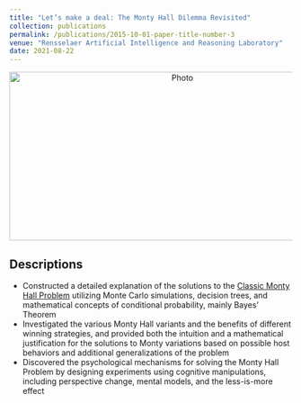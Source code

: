 ```yaml
---
title: "Let’s make a deal: The Monty Hall Dilemma Revisited"
collection: publications
permalink: /publications/2015-10-01-paper-title-number-3
venue: "Rensselaer Artificial Intelligence and Reasoning Laboratory"
date: 2021-08-22
---
```


<p align="center">
  <img src="https://haowen-he.github.io/images/Screen Shot 2021-07-07 at 8.25.14 PM.png?raw=true" alt="Photo" width="600" height="300"/> 
</p>

## Descriptions 
* Constructed a detailed explanation of the solutions to the [Classic Monty Hall Problem](http://montyhall.bram-hub.com/)  utilizing Monte Carlo simulations, decision trees, and mathematical concepts of conditional probability, mainly Bayes’ Theorem
* Investigated the various Monty Hall variants and the benefits of different winning strategies, and provided both the intuition and a mathematical justification for the solutions to Monty variations based on possible host behaviors and additional generalizations of the problem
* Discovered the psychological mechanisms for solving the Monty Hall Problem by designing experiments using cognitive manipulations, including perspective change, mental models, and the less-is-more effect
